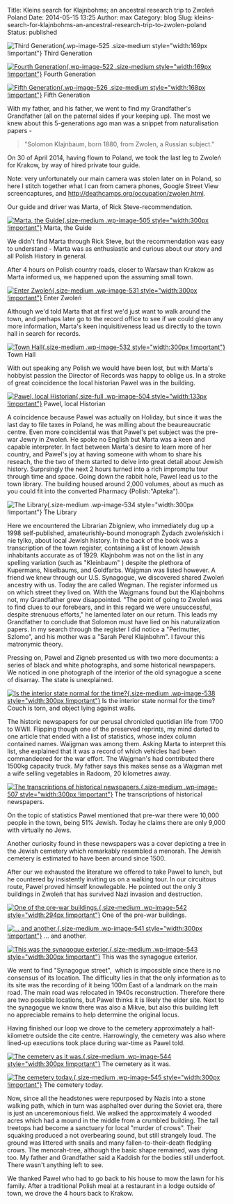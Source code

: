 Title: Kleins search for Klajnbohms; an ancestral research trip to  Zwoleń Poland
Date: 2014-05-15 13:25
Author: max
Category: blog
Slug: kleins-search-for-klajnbohms-an-ancestral-research-trip-to-zwolen-poland
Status: published

![Third Generation]({static}/images/uploads/2014/05/20140430_0031-e1400091616570.jpg){.wp-image-525 .size-medium style="width:169px !important"} Third Generation

[![Fourth Generation]({static}/images/uploads/2014/05/20140430_002-e1400091613269.jpg){.wp-image-522 .size-medium style="width:169px !important"}]({static}/images/uploads/2014/05/20140430_002-e1400091613269.jpg) Fourth Generation

[![Fifth Generation]({static}/images/uploads/2014/05/20140430_004-e1400091617252.jpg){.wp-image-526 .size-medium style="width:168px !important"}]({static}/images/uploads/2014/05/20140430_004-e1400091617252.jpg) Fifth Generation

With my father, and his father, we went to find my Grandfather's Grandfather (all on the paternal sides if your keeping up). The most we knew about this 5-generations ago man was a snippet from naturalisation papers -

> "Solomon Klajnbaum, born 1880, from Zwolen, a Russian subject."

On 30 of April 2014, having flown to Poland, we took the last leg to Zwoleń for Krakow, by way of hired private tour guide.

Note: very unfortunately our main camera was stolen later on in Poland, so here I stitch together what I can from camera phones, Google Street View screencaptures, and <http://deathcamps.org/occupation/zwolen.html>.

Our guide and driver was Marta, of Rick Steve-recommendation.

[![Marta, the Guide]({static}/images/uploads/2014/05/4-Marta_Chmielowska2.jpg){.size-medium .wp-image-505 style="width:300px !important"}]({static}/images/uploads/2014/05/4-Marta_Chmielowska2.jpg) Marta, the Guide

We didn't find Marta through Rick Steve, but the recommendation was easy to understand - Marta was as enthusiastic and curious about our story and all Polish History in general.

After 4 hours on Polish country roads, closer to Warsaw than Krakow as Marta informed us, we happened upon the assuming small town.

[![Enter Zwoleń]({static}/images/uploads/2014/05/1-enter-zwolen.jpg){.size-medium .wp-image-531 style="width:300px !important"}]({static}/images/uploads/2014/05/1-enter-zwolen.jpg) Enter Zwoleń

Although we'd told Marta that at first we'd just want to walk around the town, and perhaps later go to the record office to see if we could glean any more information, Marta's keen inquisitiveness lead us directly to the town hall in search for records.

[![Town Hall]({static}/images/uploads/2014/05/2-zwolen-new-city-hall.jpg){.size-medium .wp-image-532 style="width:300px !important"}]({static}/images/uploads/2014/05/tesco-zwolen.tiff) Town Hall

With out speaking any Polish we would have been lost, but with Marta's hobbyist passion the Director of Records was happy to oblige us. In a stroke of great coincidence the local historian Pawel was in the building.

[![Pawel, local Historian]({static}/images/uploads/2014/05/3-pawel.jpg){.size-full .wp-image-504 style="width:133px !important"}]({static}/images/uploads/2014/05/2-zwolen-new-city-hall.jpg) Pawel, local Historian

A coincidence because Pawel was actually on Holiday, but since it was the last day to file taxes in Poland, he was milling about the beaureaucratic centre. Even more coincidental was that Pawel's pet subject was the pre-war Jewry in Zwoleń. He spoke no English but Marta was a keen and capable interpreter. In fact between Marta's desire to learn more of her country, and Pawel's joy at having someone with whom to share his reseach, the the two of them started to delve into great detail about Jewish history. Surprsingly the next 2 hours turned into a rich impromptu tour through time and space. Going down the rabbit hole, Pawel lead us to the town library. The building housed around 2,000 volumes, about as much as you could fit into the converted Pharmacy (Polish:"Apteka").

![The Library]({static}/images/uploads/2014/05/5-zwolen-library.jpg){.size-medium .wp-image-534 style="width:300px !important"} The Library

Here we encountered the Librarian Zbigniew, who immediately dug up a 1998 self-published, amateurishly-bound monograph Žydach zwoleńskich i nie tylko, about local Jewish history. In the back of the book was a transcription of the town register, containing a list of known Jewish inhabitants accurate as of 1929. Klajnbohm was not on the list in any spelling variation (such as "Kleinbaum" ) despite the plethora of Kupermans, Niselbaums, and Goldfarbs. Wajgman was listed however. A friend we knew through our U.S. Synagogue, we discovered shared Zwoleń ancestry with us. Today the are called Wegman. The register informed us on which street they lived on. With the Wajgmans found but the Klajnbohms not, my Grandfather grew disappointed. "The point of going to Zwoleń was to find clues to our forebears, and in this regard we were unsuccessful, despite strenuous efforts," he lamented later on our return. This leads my Grandfather to conclude that Solomon must have lied on his naturalization papers. In my search through the register I did notice a "Perlmutter, Szlomo", and his mother was a "Sarah Perel Klajnbohm". I favour this matronymic theory.

Pressing on, Pawel and Zigneb presented us with two more documents: a series of black and white photographs, and some historical newspapers. We noticed in one photograph of the interior of the old synagogue a scene of disarray. The state is unexplained.

[![Is the interior state normal for the time?]({static}/images/uploads/2014/05/zwolen-synangoue-interior.jpg){.size-medium .wp-image-538 style="width:300px !important"}]({static}/images/uploads/2014/05/zwolen-synangoue-interior.jpg) Is the interior state normal for the time? Couch is torn, and object lying against walls.

The historic newspapers for our perusal chronicled quotidian life from 1700 to WWII. Flipping though one of the preserved reprints, my mind darted to one article that ended with a list of statistics, whose index column contained names. Waijgman was among them. Asking Marta to interpret this list, she explained that it was a record of which vehicles had been commandeered for the war effort. The Wajgman's had contributed there 1500kg capacity truck. My father says this makes sense as a Wajgman met a wife selling vegetables in Radoom, 20 kilometres away.

[![The transcriptions of historical newspapers.]({static}/images/uploads/2014/05/6-truck-requisition.jpg){.size-medium .wp-image-507 style="width:300px !important"}]({static}/images/uploads/2014/05/6-truck-requisition.jpg) The transcriptions of historical newspapers.

On the topic of statistics Pawel mentioned that pre-war there were 10,000 people in the town, being 51% Jewish. Today he claims there are only 9,000 with virtually no Jews.

Another curiosity found in these newspapers was a cover depicting a tree in the Jewish cemetery which remarkably resembled a menorah. The Jewish cemetery is estimated to have been around since 1500.

After our we exhausted the literature we offered to take Pawel to lunch, but he countered by insistently inviting us on a walking tour. In our circuitous route, Pawel proved himself knowlegable. He pointed out the only 3 buildings in Zwoleń that has survived Nazi invasion and destruction.

[![One of the pre-war buildings.]({static}/images/uploads/2014/05/zwolen-pre-war-house-on-square.jpg){.size-medium .wp-image-542 style="width:294px !important"}]({static}/images/uploads/2014/05/zwolen-pre-war-house-on-square.jpg) One of the pre-war buildings.

[![... and another.]({static}/images/uploads/2014/05/zwolen-pre-war-building.jpg){.size-medium .wp-image-541 style="width:300px !important"}]({static}/images/uploads/2014/05/zwolen-pre-war-building.jpg) ... and another.

[![This was the synagogue exterior.]({static}/images/uploads/2014/05/zwolen-synagogue-exterior.jpg){.size-medium .wp-image-543 style="width:300px !important"}]({static}/images/uploads/2014/05/zwolen-synagogue-exterior.jpg) This was the synagogue exterior.

We went to find "Synagogue street",  which is impossible since there is no consensus of its location. The difficulty lies in that the only information as to its site was the recording of it being 100m East of a landmark on the main road. The main road was relocated in 1940s reconstruction. Therefore there are two possible locations, but Pawel thinks it is likely the elder site. Next to the synagogue we know there was also a Mikve, but also this building left no appreciable remains to help determine the original locus.

Having finished our loop we drove to the cemetery approximately a half-kilometre outside the cite centre. Harrowingly, the cemetery was also where lined-up executions took place during war-time as Pawel told.

[![The cemetery as it was.]({static}/images/uploads/2014/05/zwolen-cemetary-as-it-was.jpg){.size-medium .wp-image-544 style="width:300px !important"}]({static}/images/uploads/2014/05/zwolen-cemetary-as-it-was.jpg) The cemetery as it was.

[![The cemetery today.]({static}/images/uploads/2014/05/8-zwolen-cemetary.jpg){.size-medium .wp-image-545 style="width:300px !important"}]({static}/images/uploads/2014/05/8-zwolen-cemetary.jpg) The cemetery today.

Now, since all the headstones were repurposed by Nazis into a stone walking path, which in turn was asphalted over during the Soviet era, there is just an unceremonious field. We walked the approximately 4 wooded acres which had a mound in the middle from a crumbled building. The tall treetops had become a sanctuary for local "murder of crows". Their squaking produced a not overbearing sound, but still strangely loud. The ground was littered with snails and many fallen-to-their-death fledgling crows. The menorah-tree, although the basic shape remained, was dying too. My father and Grandfather said a Kaddish for the bodies still underfoot. There wasn't anything left to see.

We thanked Pawel who had to go back to his house to mow the lawn for his family. After a traditional Polish meal at a restaurant in a lodge outside of town, we drove the 4 hours back to Krakow.
